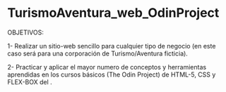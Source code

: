 # TurismoAventura_web_OdinProject

OBJETIVOS:

1- Realizar un sitio-web sencillo para cualquier tipo de negocio (en este caso será para una corporación de Turismo/Aventura ficticia).

2- Practicar y aplicar el mayor numero de conceptos y herramientas aprendidas en los cursos básicos (The Odin Project) de HTML-5, CSS y FLEX-BOX del .

